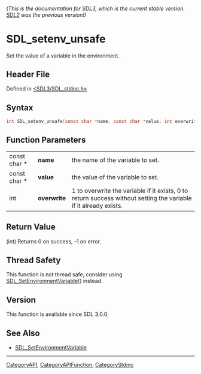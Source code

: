 ###### (This is the documentation for SDL3, which is the current stable version. [SDL2](https://wiki.libsdl.org/SDL2/) was the previous version!)
# SDL_setenv_unsafe

Set the value of a variable in the environment.

## Header File

Defined in [<SDL3/SDL_stdinc.h>](https://github.com/libsdl-org/SDL/blob/main/include/SDL3/SDL_stdinc.h)

## Syntax

```c
int SDL_setenv_unsafe(const char *name, const char *value, int overwrite);
```

## Function Parameters

|              |               |                                                                                                                  |
| ------------ | ------------- | ---------------------------------------------------------------------------------------------------------------- |
| const char * | **name**      | the name of the variable to set.                                                                                 |
| const char * | **value**     | the value of the variable to set.                                                                                |
| int          | **overwrite** | 1 to overwrite the variable if it exists, 0 to return success without setting the variable if it already exists. |

## Return Value

(int) Returns 0 on success, -1 on error.

## Thread Safety

This function is not thread safe, consider using
[SDL_SetEnvironmentVariable](SDL_SetEnvironmentVariable)() instead.

## Version

This function is available since SDL 3.0.0.

## See Also

- [SDL_SetEnvironmentVariable](SDL_SetEnvironmentVariable)

----
[CategoryAPI](CategoryAPI), [CategoryAPIFunction](CategoryAPIFunction), [CategoryStdinc](CategoryStdinc)

